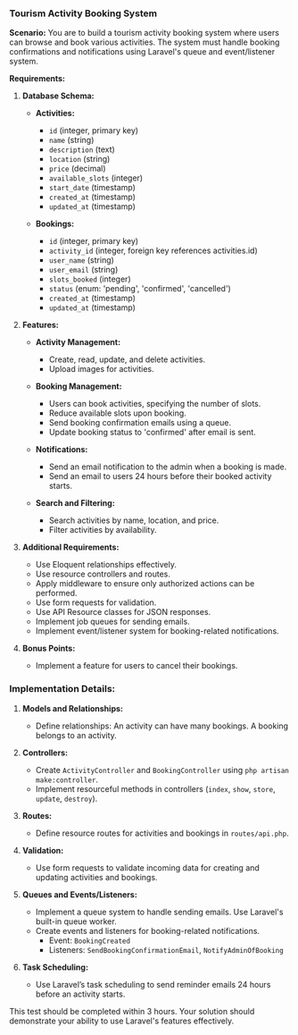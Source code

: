 ### Tourism Activity Booking System

**Scenario:**
You are to build a tourism activity booking system where users can browse and book various activities. The system must handle booking confirmations and notifications using Laravel's queue and event/listener system.

**Requirements:**

1. **Database Schema:**

   - **Activities:**
     - `id` (integer, primary key)
     - `name` (string)
     - `description` (text)
     - `location` (string)
     - `price` (decimal)
     - `available_slots` (integer)
     - `start_date` (timestamp)
     - `created_at` (timestamp)
     - `updated_at` (timestamp)
   
   - **Bookings:**
     - `id` (integer, primary key)
     - `activity_id` (integer, foreign key references activities.id)
     - `user_name` (string)
     - `user_email` (string)
     - `slots_booked` (integer)
     - `status` (enum: 'pending', 'confirmed', 'cancelled')
     - `created_at` (timestamp)
     - `updated_at` (timestamp)

2. **Features:**

   - **Activity Management:**
     - Create, read, update, and delete activities.
     - Upload images for activities.
   
   - **Booking Management:**
     - Users can book activities, specifying the number of slots.
     - Reduce available slots upon booking.
     - Send booking confirmation emails using a queue.
     - Update booking status to 'confirmed' after email is sent.
   
   - **Notifications:**
     - Send an email notification to the admin when a booking is made.
     - Send an email to users 24 hours before their booked activity starts.
   
   - **Search and Filtering:**
     - Search activities by name, location, and price.
     - Filter activities by availability.

3. **Additional Requirements:**

   - Use Eloquent relationships effectively.
   - Use resource controllers and routes.
   - Apply middleware to ensure only authorized actions can be performed.
   - Use form requests for validation.
   - Use API Resource classes for JSON responses.
   - Implement job queues for sending emails.
   - Implement event/listener system for booking-related notifications.

4. **Bonus Points:**

   - Implement a feature for users to cancel their bookings.

### Implementation Details:

1. **Models and Relationships:**
   - Define relationships: An activity can have many bookings. A booking belongs to an activity.

2. **Controllers:**
   - Create `ActivityController` and `BookingController` using `php artisan make:controller`.
   - Implement resourceful methods in controllers (`index`, `show`, `store`, `update`, `destroy`).

3. **Routes:**
   - Define resource routes for activities and bookings in `routes/api.php`.

4. **Validation:**
   - Use form requests to validate incoming data for creating and updating activities and bookings.

5. **Queues and Events/Listeners:**
   - Implement a queue system to handle sending emails. Use Laravel's built-in queue worker.
   - Create events and listeners for booking-related notifications.
     - Event: `BookingCreated`
     - Listeners: `SendBookingConfirmationEmail`, `NotifyAdminOfBooking`

6. **Task Scheduling:**
   - Use Laravel’s task scheduling to send reminder emails 24 hours before an activity starts.

This test should be completed within 3 hours. Your solution should demonstrate your ability to use Laravel's features effectively. 
